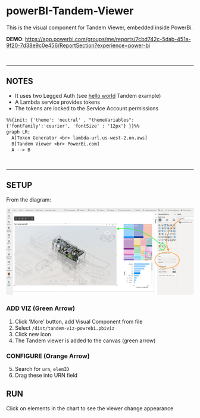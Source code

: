 # powerBI-Tandem-Viewer

This is the visual component for Tandem Viewer, embedded inside PowerBi.  

**DEMO**: https://app.powerbi.com/groups/me/reports/7cbd742c-5dab-451a-9f20-7d38e9c0e456/ReportSection?experience=power-bi

<br><hr>

## NOTES
- It uses two Legged Auth (see [hello world](https://github.com/wallabyway/tandem-api-hello-world) Tandem example)
- A Lambda service provides tokens
- The tokens are locked to the Service Account permissions

```mermaid
%%{init: {'theme': 'neutral' , "themeVariables": {'fontFamily':'courier', 'fontSize' : '12px'} }}%%
graph LR;
  A[Token Generator <br> lambda-url.us-west-2.on.aws]
  B[Tandem Viewer <br> PowerBi.com]
  A --> B

```
<br><hr>

## SETUP

From the diagram:

![](xls/add-urn-elementid.JPG)

### ADD VIZ (Green Arrow)
1. Click 'More' button, add Visual Component from file
2. Select `/dist/tandem-viz-powrebi.pbiviz` 
3. Click new icon
4. The Tandem viewer is added to the canvas (green arrow)


### CONFIGURE (Orange Arrow)
5. Search for `urn`, `elemID`
6. Drag these into URN field


## RUN

Click on elements in the chart to see the viewer change appearance
